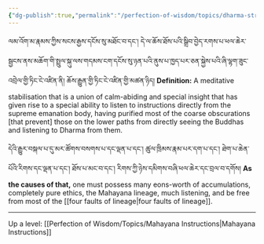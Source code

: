 ```yaml
---
{"dg-publish":true,"permalink":"/perfection-of-wisdom/topics/dharma-stream-meditative-stabilisation/"}
---
```


ལམ་འོག་མ་རྣམས་ཀྱིས་སངས་རྒྱས་དངོས་སུ་མཐོང་བ་དང་། དེ་ལ་ཆོས་ཐོས་པའི་སྒྲིབ་བྱེད་རགས་པ་ཕལ་ཆེར་སྦྱངས་ནས་མཆོག་གི་སྤྲུལ་སྐུ་ལས་གདམས་ངག་དངོས་སུ་ཉན་པའི་ནུས་པ་ཁྱད་པར་ཅན་སྐྱེས་པའི་ཞི་ལྷག་ཟུང་འབྲེལ་གྱི་ཏིང་ངེ་འཛིན་ནི། ཆོས་རྒྱུན་གྱི་ཏིང་ངེ་འཛིན་གྱི་མཚན་ཉིད།
**Definition:** A meditative stabilisation that is a union of calm-abiding and special insight that has given rise to a special ability to listen to instructions directly from the supreme emanation body, having purified most of the coarse obscurations [that prevent] those on the lower paths from directly seeing the Buddhas and listening to Dharma from them.

དེའི་རྒྱུར་བསྐལ་པ་དུ་མར་ཚོགས་བསགས་པ་དང་ལྡན་པ་དང་། ཚུལ་ཁྲིམས་རྣམ་པར་དག་པ་དང་། ཐེག་པ་ཆེན་པོའི་རིགས་དང་ལྡན་པ་དང་། ཐོས་པ་མང་བ་དང་། 
རིགས་ཀྱི་ཉེས་དམིགས་བཞི་ཕལ་ཆེར་དང་བྲལ་བ་དགོས།
**As the causes of that,** one must possess many eons-worth of accumulations, completely pure ethics, the Mahayana lineage, much listening, and be free from most of the [[four faults of lineage\|four faults of lineage]].

---
Up a level: [[Perfection of Wisdom/Topics/Mahayana Instructions\|Mahayana Instructions]]